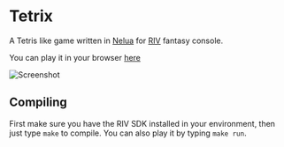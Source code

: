# Tetrix

A Tetris like game written in [Nelua](https://nelua.io/) for [RIV](https://docs.rives.io) fantasy console.

You can play it in your browser
[here](https://emulator.rives.io/#cartridge=https://raw.githubusercontent.com/edubart/cartridges/main/tetrix.sqfs)

![Screenshot](https://raw.githubusercontent.com/edubart/tetrix/master/screenshot.png)

## Compiling

First make sure you have the RIV SDK installed in your environment, then just type `make` to compile.
You can also play it by typing `make run`.
